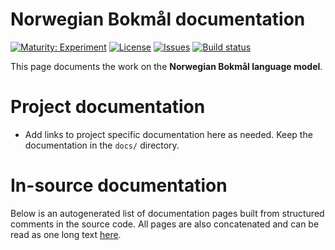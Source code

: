 # Norwegian Bokmål documentation

[![Maturity: Experiment](https://img.shields.io/badge/Maturity-Experiment-black.svg)](https://giellalt.github.io/MaturityClassification.html)
[![License](https://img.shields.io/github/license/giellalt/template-lang-nob)](https://raw.githubusercontent.com/giellalt/lang-nob/develop/LICENSE)
[![Issues](https://img.shields.io/github/issues/giellalt/lang-nob)](https://github.com/giellalt/lang-nob/issues)
[![Build status](https://github.com/giellalt/lang-nob/workflows/Speller%20CI+CD/badge.svg)](https://github.com/giellalt/lang-nob/actions)

This page documents the work on the **Norwegian Bokmål language model**. 

# Project documentation

* Add links to project specific documentation here as needed. Keep the documentation in the `docs/` directory.

# In-source documentation

Below is an autogenerated list of documentation pages built from structured comments in the source code. All pages are also concatenated and can be read as one long text [here](nob.md).
